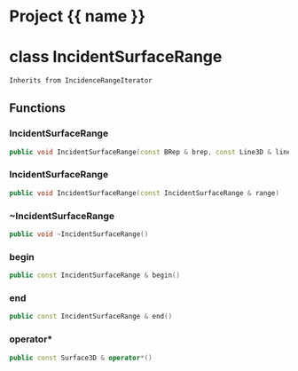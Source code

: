 <script setup>
import {useRoute} from 'vitepress'
const {path} = useRoute()
const tokens = path.split('/')
const words = tokens[2].split('-');
for (let i = 0; i < words.length; i++) {
    words[i] = words[i].charAt(0).toUpperCase() + words[i].slice(1);
    words[i] = words[i].replace('geode', 'Geode')
}
const name = words.join('-');
</script>
# Project {{ name }}

# class IncidentSurfaceRange


```cpp
Inherits from IncidenceRangeIterator
```



## Functions

### IncidentSurfaceRange

```cpp
public void IncidentSurfaceRange(const BRep & brep, const Line3D & line)
```


### IncidentSurfaceRange

```cpp
public void IncidentSurfaceRange(const IncidentSurfaceRange & range)
```


### ~IncidentSurfaceRange

```cpp
public void ~IncidentSurfaceRange()
```


### begin

```cpp
public const IncidentSurfaceRange & begin()
```


### end

```cpp
public const IncidentSurfaceRange & end()
```


### operator*

```cpp
public const Surface3D & operator*()
```




